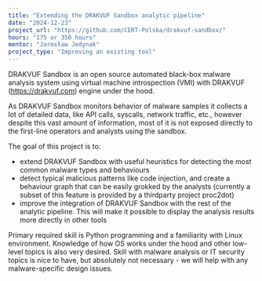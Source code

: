 ```yaml
---
title: "Extending the DRAKVUF Sandbox analytic pipeline"
date: "2024-12-23"
project_url: "https://github.com/CERT-Polska/drakvuf-sandbox/"
hours: "175 or 350 hours"
mentor: "Jarosław Jedynak"
project_type: "Improving an existing tool"
---
```


DRAKVUF Sandbox is an open source automated black-box malware analysis system using virtual machine introspection (VMI) with DRAKVUF (https://drakvuf.com) engine under the hood.

As DRAKVUF Sandbox monitors behavior of malware samples it collects a lot of detailed data, like API calls, syscalls, network traffic, etc., however despite this vast amount of information, most of it is not exposed directly to the first-line operators and analysts using the sandbox.

The goal of this project is to:

* extend DRAKVUF Sandbox with useful heuristics for detecting the most common malware types and behaviours
* detect typical malicious patterns like code injection, and create a behaviour graph that can be easily grokked by the analysts (currently a subset of this feature is provided by a thirdparty project proc2dot)
* improve the integration of DRAKVUF Sandbox with the rest of the analytic pipeline. This will make it possible to display the analysis results more directly in other tools

Primary required skill is Python programming and a familiarity with Linux environment. Knowledge of how OS works under the hood and other low-level topics is also very desired. Skill with malware analysis or IT security topics is nice to have, but absolutely not necessary - we will help with any malware-specific design issues.
